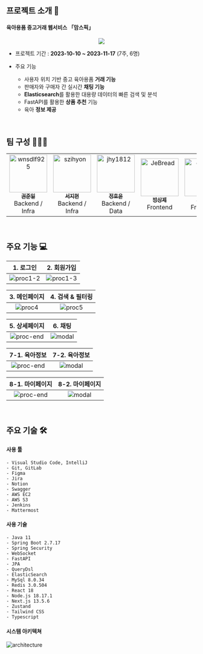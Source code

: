 ## 프로젝트 소개 📖
#### 육아용품 중고거래 웹서비스 「맘스픽」 
<div align=center>
  <img src="readme_assets/logo.png" />
</div>

- 프로젝트 기간 : **2023-10-10 ~ 2023-11-17** (7주, 6명)

- 주요 기능
    - 사용자 위치 기반 중고 육아용품 **거래 기능**
    - 판매자와 구매자 간 실시간 **채팅 기능**
    - **Elasticsearch**를 활용한 대용량 데이터의 빠른 검색 및 분석
    - FastAPI를 활용한 **상품 추천** 기능
    - 육아 **정보 제공** 
<br>

## 팀 구성 👨‍👨‍👦
<table align="center">
    <tr align="center">
        <td><a href="https://github.com/wnsdlf925">
            <img src="https://avatars.githubusercontent.com/u/62425882?v=4" width="100px" height="100px" alt="wnsdlf925"/><br />
            <sub><b>권준일</b></sub></a>
            <br/> Backend / Infra 
        </td>
        <td><a href="https://github.com/szihyon">
            <img src="https://avatars.githubusercontent.com/u/120673992?v=4" width="100px" height="100px" alt="szihyon"/><br />
            <sub><b>서지현</b></sub></a>  
            <br /> Backend / Infra 
        </td>
        <td><a href="https://github.com/jhy1812">
            <img src="https://avatars.githubusercontent.com/u/122588619?v=4" width="100px" height="100px"alt="jhy1812"/><br />
            <sub><b>정호윤</b></sub></a>
            <br /> Backend / Data  
        </td>
        <td><a href="https://github.com/JeBread">
            <img src="https://avatars.githubusercontent.com/u/108921478?v=4" width="100px" height="100px" alt="JeBread"/><br />
            <sub><b>방상제</b></sub></a>
            <br /> Frontend 
        </td>
        <td><a href="https://github.com/cjjss11">
            <img src="https://avatars.githubusercontent.com/u/122518199?v=4" width="100px" height="100px" alt="cjjss11"/><br />
            <sub><b>최지수</b></sub></a>
            <br /> Frontend 
        </td>
        <td><a href="https://github.com/ChoiCharles">
            <img src="https://avatars.githubusercontent.com/u/122588654?v=4" width="100px" height="100px" alt="ChoiCharles"/><br />
            <sub><b>최찬석</b></sub></a>
            <br /> Frontend 
        </td>
    </tr>
</table>
<br>

## 주요 기능 💻
|1. 로그인|2. 회원가입|
|:---:|:---:|
|![proc1-2](/readme_assets/C202%20시연%20시나리오_page-0001.jpg)|![proc1-3](/readme_assets/C202%20시연%20시나리오_page-0002.jpg)|

|3. 메인페이지 |4. 검색 & 필터링|
|:---:|:---:|
|![proc4](/readme_assets/C202%20시연%20시나리오_page-0005.jpg)|![proc5](/readme_assets/C202%20시연%20시나리오_page-0006.jpg)|

|5. 상세페이지|6. 채팅|
|:---:|:---:|
|![proc-end](/readme_assets/C202%20시연%20시나리오_page-0007.jpg)|![modal](/readme_assets/C202%20시연%20시나리오_page-0008.jpg)|

|7-1. 육아정보|7-2. 육아정보|
|:---:|:---:|
|![proc-end](/readme_assets/C202%20시연%20시나리오_page-0009.jpg)|![modal](/readme_assets/C202%20시연%20시나리오_page-0010.jpg)|

|8-1. 마이페이지|8-2. 마이페이지|
|:---:|:---:|
|![proc-end](/readme_assets/C202%20시연%20시나리오_page-0011.jpg)|![modal](/readme_assets/C202%20시연%20시나리오_page-0012.jpg)|
<br>

## 주요 기술 🛠
#### 사용 툴
```
- Visual Studio Code, IntelliJ
- Git, GitLab
- Figma
- Jira
- Notion
- Swagger
- AWS EC2
- AWS S3
- Jenkins
- Mattermost
```

#### 사용 기술
```
- Java 11
- Spring Boot 2.7.17
- Spring Security
- WebSocket
- FastAPI
- JPA
- QueryDsl 
- ElasticSearch
- MySql 8.0.34
- Redis 3.0.504
- React 18
- Node.js 18.17.1
- Next.js 13.5.6
- Zustand 
- Tailwind CSS 
- Typescript
```

#### 시스템 아키텍쳐
![architecture](/readme_assets/architecture.png)

<br>


